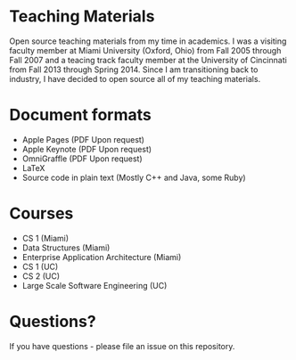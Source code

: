 Teaching Materials
==================

Open source teaching materials from my time in academics. I was a visiting faculty member at Miami University (Oxford, Ohio) from Fall 2005 through Fall 2007 and a teacing track faculty member at the University of Cincinnati from Fall 2013 through Spring 2014. Since I am transitioning back to industry, I have decided to open source all of my teaching materials.

Document formats
================

 * Apple Pages (PDF Upon request)
 * Apple Keynote (PDF Upon request)
 * OmniGraffle (PDF Upon request)
 * LaTeX
 * Source code in plain text (Mostly C++ and Java, some Ruby)
 
Courses
=======

 * CS 1 (Miami)
 * Data Structures (Miami)
 * Enterprise Application Architecture (Miami)
 * CS 1 (UC)
 * CS 2 (UC)
 * Large Scale Software Engineering (UC)
 
Questions?
==========

If you have questions - please file an issue on this repository.
